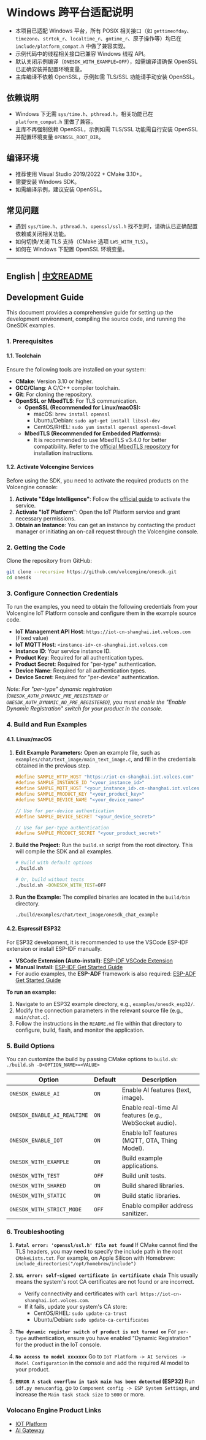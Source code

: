 # Windows 跨平台适配说明

- 本项目已适配 Windows 平台，所有 POSIX 相关接口（如 `gettimeofday`、`timezone`、`strtok_r`、`localtime_r`、`gmtime_r`、原子操作等）均已在 `include/platform_compat.h` 中做了兼容实现。
- 示例代码中的线程相关接口已兼容 Windows 线程 API。
- 默认关闭示例编译（`ONESDK_WITH_EXAMPLE=OFF`），如需编译请确保 OpenSSL 已正确安装并配置环境变量。
- 主库编译不依赖 OpenSSL，示例如需 TLS/SSL 功能请手动安装 OpenSSL。

## 依赖说明
- Windows 下无需 `sys/time.h`、`pthread.h`，相关功能已在 `platform_compat.h` 里做了兼容。
- 主库不再强制依赖 OpenSSL，示例如需 TLS/SSL 功能需自行安装 OpenSSL 并配置环境变量 `OPENSSL_ROOT_DIR`。

## 编译环境
- 推荐使用 Visual Studio 2019/2022 + CMake 3.10+。
- 需要安装 Windows SDK。
- 如需编译示例，建议安装 OpenSSL。

## 常见问题
- 遇到 `sys/time.h`、`pthread.h`、`openssl/ssl.h` 找不到时，请确认已正确配置依赖或关闭相关功能。
- 如何切换/关闭 TLS 支持（CMake 选项 `LWS_WITH_TLS`）。
- 如何在 Windows 下配置 OpenSSL 环境变量。

---

English | [中文README](develop.zh_CN.md)
---

## Development Guide

This document provides a comprehensive guide for setting up the development environment, compiling the source code, and running the OneSDK examples.

### 1. Prerequisites

#### 1.1. Toolchain

Ensure the following tools are installed on your system:

- **CMake**: Version 3.10 or higher.
- **GCC/Clang**: A C/C++ compiler toolchain.
- **Git**: For cloning the repository.
- **OpenSSL or MbedTLS**: For TLS communication.
  - **OpenSSL (Recommended for Linux/macOS):**
    - macOS: `brew install openssl`
    - Ubuntu/Debian: `sudo apt-get install libssl-dev`
    - CentOS/RHEL: `sudo yum install openssl openssl-devel`
  - **MbedTLS (Recommended for Embedded Platforms):**
    - It is recommended to use MbedTLS v3.4.0 for better compatibility. Refer to the [official MbedTLS repository](https://github.com/Mbed-TLS/mbedtls) for installation instructions.

#### 1.2. Activate Volcengine Services

Before using the SDK, you need to activate the required products on the Volcengine console:

1.  **Activate "Edge Intelligence"**: Follow the [official guide](https://www.volcengine.com/docs/6893/1134368) to activate the service.
2.  **Activate "IoT Platform"**: Open the IoT Platform service and grant necessary permissions.
3.  **Obtain an Instance**: You can get an instance by contacting the product manager or initiating an on-call request through the Volcengine console.

### 2. Getting the Code

Clone the repository from GitHub:

```bash
git clone --recursive https://github.com/volcengine/onesdk.git
cd onesdk
```

### 3. Configure Connection Credentials

To run the examples, you need to obtain the following credentials from your Volcengine IoT Platform console and configure them in the example source code.

-   **IoT Management API Host**: `https://iot-cn-shanghai.iot.volces.com` (Fixed value)
-   **IoT MQTT Host**: `<instance-id>-cn-shanghai.iot.volces.com`
-   **Instance ID**: Your service instance ID.
-   **Product Key**: Required for all authentication types.
-   **Product Secret**: Required for "per-type" authentication.
-   **Device Name**: Required for all authentication types.
-   **Device Secret**: Required for "per-device" authentication.

*Note: For "per-type" dynamic registration (`ONESDK_AUTH_DYNAMIC_PRE_REGISTERED` or `ONESDK_AUTH_DYNAMIC_NO_PRE_REGISTERED`), you must enable the "Enable Dynamic Registration" switch for your product in the console.*

### 4. Build and Run Examples

#### 4.1. Linux/macOS

1.  **Edit Example Parameters:**
    Open an example file, such as `examples/chat/text_image/main_text_image.c`, and fill in the credentials obtained in the previous step.

    ```c
    #define SAMPLE_HTTP_HOST "https://iot-cn-shanghai.iot.volces.com"
    #define SAMPLE_INSTANCE_ID "<your_instance_id>"
    #define SAMPLE_MQTT_HOST "<your_instance_id>.cn-shanghai.iot.volces.com"
    #define SAMPLE_PRODUCT_KEY "<your_product_key>"
    #define SAMPLE_DEVICE_NAME "<your_device_name>"
    
    // Use for per-device authentication
    #define SAMPLE_DEVICE_SECRET "<your_device_secret>" 
    
    // Use for per-type authentication
    #define SAMPLE_PRODUCT_SECRET "<your_product_secret>"
    ```

2.  **Build the Project:**
    Run the `build.sh` script from the root directory. This will compile the SDK and all examples.

    ```bash
    # Build with default options
    ./build.sh
    
    # Or, build without tests
    ./build.sh -DONESDK_WITH_TEST=OFF
    ```

3.  **Run the Example:**
    The compiled binaries are located in the `build/bin` directory.

    ```bash
    ./build/examples/chat/text_image/onesdk_chat_example
    ```

#### 4.2. Espressif ESP32

For ESP32 development, it is recommended to use the VSCode ESP-IDF extension or install ESP-IDF manually.

-   **VSCode Extension (Auto-install)**: [ESP-IDF VSCode Extension](https://github.com/espressif/vscode-esp-idf-extension)
-   **Manual Install**: [ESP-IDF Get Started Guide](https://docs.espressif.com/projects/esp-idf/en/stable/esp32/get-started/index.html)
-   For audio examples, the **ESP-ADF** framework is also required: [ESP-ADF Get Started Guide](https://docs.espressif.com/projects/esp-adf/en/latest/get-started/index.html)

**To run an example:**
1.  Navigate to an ESP32 example directory, e.g., `examples/onesdk_esp32/`.
2.  Modify the connection parameters in the relevant source file (e.g., `main/chat.c`).
3.  Follow the instructions in the `README.md` file within that directory to configure, build, flash, and monitor the application.

### 5. Build Options

You can customize the build by passing CMake options to `build.sh`:
`./build.sh -D<OPTION_NAME>=<VALUE>`

| Option                      | Default | Description                                              |
| --------------------------- | ------- | -------------------------------------------------------- |
| `ONESDK_ENABLE_AI`          | `ON`    | Enable AI features (text, image).                        |
| `ONESDK_ENABLE_AI_REALTIME` | `ON`    | Enable real-time AI features (e.g., WebSocket audio).    |
| `ONESDK_ENABLE_IOT`         | `ON`    | Enable IoT features (MQTT, OTA, Thing Model).            |
| `ONESDK_WITH_EXAMPLE`       | `ON`    | Build example applications.                              |
| `ONESDK_WITH_TEST`          | `OFF`   | Build unit tests.                                        |
| `ONESDK_WITH_SHARED`        | `ON`    | Build shared libraries.                                  |
| `ONESDK_WITH_STATIC`        | `ON`    | Build static libraries.                                  |
| `ONESDK_WITH_STRICT_MODE`   | `OFF`   | Enable compiler address sanitizer.                       |

### 6. Troubleshooting

1.  **`Fatal error: 'openssl/ssl.h' file not found`**
    If CMake cannot find the TLS headers, you may need to specify the include path in the root `CMakeLists.txt`. For example, on Apple Silicon with Homebrew:
    `include_directories("/opt/homebrew/include")`

2.  **`SSL error: self-signed certificate in certificate chain`**
    This usually means the system's root CA certificates are not found or are incorrect.
    -   Verify connectivity and certificates with `curl https://iot-cn-shanghai.iot.volces.com`.
    -   If it fails, update your system's CA store:
        -   CentOS/RHEL: `sudo update-ca-trust`
        -   Ubuntu/Debian: `sudo update-ca-certificates`

3.  **`The dynamic register switch of product is not turned on`**
    For `per-type` authentication, ensure you have enabled "Dynamic Registration" for the product in the IoT console.

4.  **`No access to model xxxxxxx`**
    Go to `IoT Platform -> AI Services -> Model Configuration` in the console and add the required AI model to your product.

5.  **`ERROR A stack overflow in task main has been detected` (ESP32)**
    Run `idf.py menuconfig`, go to `Component config -> ESP System Settings`, and increase the `Main task stack size` to `5000` or more.


### Volocano Engine Product Links

- [IOT Platform](https://www.volcengine.com/docs/6893/1455924)
- [AI Gateway](https://www.volcengine.com/docs/6893/1263412)